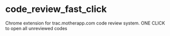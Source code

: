# code_review_fast_click
Chrome extension for trac.motherapp.com code review system. ONE CLICK to open all unreviewed codes
